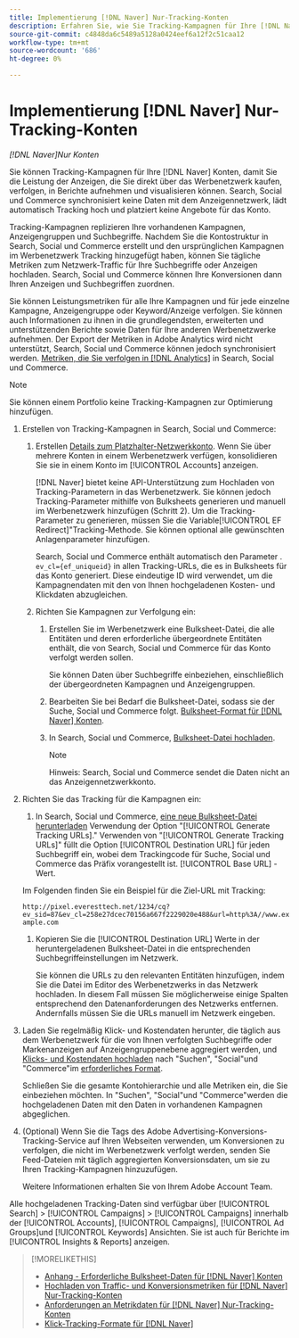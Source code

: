 ```yaml
---
title: Implementierung [!DNL Naver] Nur-Tracking-Konten
description: Erfahren Sie, wie Sie Tracking-Kampagnen für Ihre [!DNL Naver] Konten, damit Sie die Leistung der Anzeigen, die Sie direkt über das Werbenetzwerk kaufen, verfolgen, in Berichte aufnehmen und visualisieren können.
source-git-commit: c4848da6c5489a5128a0424eef6a12f2c51caa12
workflow-type: tm+mt
source-wordcount: '686'
ht-degree: 0%

---
```


# Implementierung [!DNL Naver] Nur-Tracking-Konten

*[!DNL Naver]Nur Konten*

Sie können Tracking-Kampagnen für Ihre [!DNL Naver] Konten, damit Sie die Leistung der Anzeigen, die Sie direkt über das Werbenetzwerk kaufen, verfolgen, in Berichte aufnehmen und visualisieren können. Search, Social und Commerce synchronisiert keine Daten mit dem Anzeigennetzwerk, lädt automatisch Tracking hoch und platziert keine Angebote für das Konto.

Tracking-Kampagnen replizieren Ihre vorhandenen Kampagnen, Anzeigengruppen und Suchbegriffe. Nachdem Sie die Kontostruktur in Search, Social und Commerce erstellt und den ursprünglichen Kampagnen im Werbenetzwerk Tracking hinzugefügt haben, können Sie tägliche Metriken zum Netzwerk-Traffic für Ihre Suchbegriffe oder Anzeigen hochladen. Search, Social und Commerce können Ihre Konversionen dann Ihren Anzeigen und Suchbegriffen zuordnen.

Sie können Leistungsmetriken für alle Ihre Kampagnen und für jede einzelne Kampagne, Anzeigengruppe oder Keyword/Anzeige verfolgen. Sie können auch Informationen zu ihnen in die grundlegendsten, erweiterten und unterstützenden Berichte sowie Daten für Ihre anderen Werbenetzwerke aufnehmen. Der Export der Metriken in Adobe Analytics wird nicht unterstützt, Search, Social und Commerce können jedoch synchronisiert werden. [Metriken, die Sie verfolgen in [!DNL Analytics]](/help/integrations/analytics/analytics-data-in-advertising.md) in Search, Social und Commerce.

>[!NOTE]
>
>Sie können einem Portfolio keine Tracking-Kampagnen zur Optimierung hinzufügen.

1. Erstellen von Tracking-Kampagnen in Search, Social und Commerce:

   1. Erstellen [Details zum Platzhalter-Netzwerkkonto](/help/search-social-commerce/campaign-management/accounts/ad-network-account-manage.md). Wenn Sie über mehrere Konten in einem Werbenetzwerk verfügen, konsolidieren Sie sie in einem Konto im [!UICONTROL Accounts] anzeigen.

      [!DNL Naver] bietet keine API-Unterstützung zum Hochladen von Tracking-Parametern in das Werbenetzwerk. Sie können jedoch Tracking-Parameter mithilfe von Bulksheets generieren und manuell im Werbenetzwerk hinzufügen (Schritt 2). Um die Tracking-Parameter zu generieren, müssen Sie die Variable[!UICONTROL EF Redirect]&quot;Tracking-Methode. Sie können optional alle gewünschten Anlagenparameter hinzufügen.

      Search, Social und Commerce enthält automatisch den Parameter . `ev_cl={ef_uniqueid}` in allen Tracking-URLs, die es in Bulksheets für das Konto generiert. Diese eindeutige ID wird verwendet, um die Kampagnendaten mit den von Ihnen hochgeladenen Kosten- und Klickdaten abzugleichen.

   1. Richten Sie Kampagnen zur Verfolgung ein:

      1. Erstellen Sie im Werbenetzwerk eine Bulksheet-Datei, die alle Entitäten und deren erforderliche übergeordnete Entitäten enthält, die von Search, Social und Commerce für das Konto verfolgt werden sollen.

         Sie können Daten über Suchbegriffe einbeziehen, einschließlich der übergeordneten Kampagnen und Anzeigengruppen.

      1. Bearbeiten Sie bei Bedarf die Bulksheet-Datei, sodass sie der Suche, Social und Commerce folgt. [Bulksheet-Format für [!DNL Naver] Konten](/help/search-social-commerce/campaign-management/bulksheets/bulksheet-data-formats/bulksheet-data-naver.md).

      1. In Search, Social und Commerce, [Bulksheet-Datei hochladen](/help/search-social-commerce/campaign-management/bulksheets/bulksheet-upload.md).

         >[!NOTE]
         >
         >Hinweis: Search, Social und Commerce sendet die Daten nicht an das Anzeigennetzwerkkonto.

1. Richten Sie das Tracking für die Kampagnen ein:

   1. In Search, Social und Commerce, [eine neue Bulksheet-Datei herunterladen](/help/search-social-commerce/campaign-management/bulksheets/bulksheet-download.md) Verwendung der Option &quot;[!UICONTROL Generate Tracking URLs].&quot;
   Verwenden von &quot;[!UICONTROL Generate Tracking URLs]&quot; füllt die Option [!UICONTROL Destination URL] für jeden Suchbegriff ein, wobei dem Trackingcode für Suche, Social und Commerce das Präfix vorangestellt ist. [!UICONTROL Base URL] -Wert.

   Im Folgenden finden Sie ein Beispiel für die Ziel-URL mit Tracking:

   ```http://pixel.everesttech.net/1234/cq?ev_sid=87&ev_cl=258e27dcec70156a667f2229020e488&url=http%3A//www.example.com```

   1. Kopieren Sie die [!UICONTROL Destination URL] Werte in der heruntergeladenen Bulksheet-Datei in die entsprechenden Suchbegriffeinstellungen im Netzwerk.

      Sie können die URLs zu den relevanten Entitäten hinzufügen, indem Sie die Datei im Editor des Werbenetzwerks in das Netzwerk hochladen. In diesem Fall müssen Sie möglicherweise einige Spalten entsprechend den Datenanforderungen des Netzwerks entfernen. Andernfalls müssen Sie die URLs manuell im Netzwerk eingeben.


1. Laden Sie regelmäßig Klick- und Kostendaten herunter, die täglich aus dem Werbenetzwerk für die von Ihnen verfolgten Suchbegriffe oder Markenanzeigen auf Anzeigengruppenebene aggregiert werden, und [Klicks- und Kostendaten hochladen](/help/search-social-commerce/tools/metrics-upload-tracking-campaigns/naver-tracking-campaigns-upload-metrics.md) nach &quot;Suchen&quot;, &quot;Social&quot;und &quot;Commerce&quot;im [erforderliches Format](/help/search-social-commerce/tools/metrics-upload-tracking-campaigns/naver-tracking-campaigns-data-requirements.md).

   Schließen Sie die gesamte Kontohierarchie und alle Metriken ein, die Sie einbeziehen möchten. In &quot;Suchen&quot;, &quot;Social&quot;und &quot;Commerce&quot;werden die hochgeladenen Daten mit den Daten in vorhandenen Kampagnen abgeglichen.

1. (Optional) Wenn Sie die Tags des Adobe Advertising-Konversions-Tracking-Service auf Ihren Webseiten verwenden, um Konversionen zu verfolgen, die nicht im Werbenetzwerk verfolgt werden, senden Sie Feed-Dateien mit täglich aggregierten Konversionsdaten, um sie zu Ihren Tracking-Kampagnen hinzuzufügen.

   Weitere Informationen erhalten Sie von Ihrem Adobe Account Team.

Alle hochgeladenen Tracking-Daten sind verfügbar über [!UICONTROL Search] > [!UICONTROL Campaigns] > [!UICONTROL Campaigns] innerhalb der [!UICONTROL Accounts], [!UICONTROL Campaigns], [!UICONTROL Ad Groups]und [!UICONTROL Keywords] Ansichten. Sie ist auch für Berichte im [!UICONTROL Insights & Reports] anzeigen.

>[!MORELIKETHIS]
>
>* [Anhang - Erforderliche Bulksheet-Daten für [!DNL Naver] Konten](/help/search-social-commerce/campaign-management/bulksheets/bulksheet-data-formats/bulksheet-data-naver.md)
>* [Hochladen von Traffic- und Konversionsmetriken für [!DNL Naver] Nur-Tracking-Konten](/help/search-social-commerce/tools/metrics-upload-tracking-campaigns/naver-tracking-campaigns-upload-metrics.md)
>* [Anforderungen an Metrikdaten für [!DNL Naver] Nur-Tracking-Konten](/help/search-social-commerce/tools/metrics-upload-tracking-campaigns/naver-tracking-campaigns-data-requirements.md)
>* [Klick-Tracking-Formate für [!DNL Naver]](/help/search-social-commerce/tracking/formats-click-tracking-naver.md)

